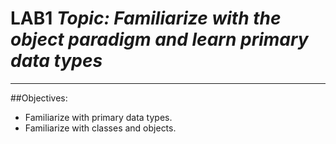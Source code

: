 
# LAB1 *Topic: Familiarize with the object paradigm and learn primary data types*
---
##Objectives:
* Familiarize with primary data types.
* Familiarize with classes and objects.

